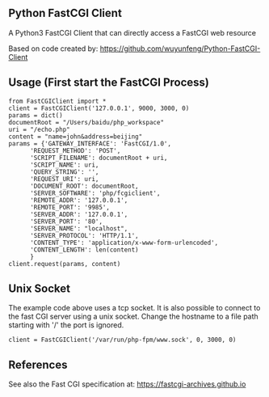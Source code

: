 
Python FastCGI Client
---------------------
A Python3 FastCGI Client that can directly access a FastCGI web resource


Based on code created by:
https://github.com/wuyunfeng/Python-FastCGI-Client


Usage (First start the FastCGI Process)
---------------------------------------

    from FastCGIClient import *
    client = FastCGIClient('127.0.0.1', 9000, 3000, 0)
	params = dict()
	documentRoot = "/Users/baidu/php_workspace"
	uri = "/echo.php"
	content = "name=john&address=beijing"
	params = {'GATEWAY_INTERFACE': 'FastCGI/1.0',
          'REQUEST_METHOD': 'POST',
          'SCRIPT_FILENAME': documentRoot + uri,
          'SCRIPT_NAME': uri,
          'QUERY_STRING': '',
          'REQUEST_URI': uri,
          'DOCUMENT_ROOT': documentRoot,
          'SERVER_SOFTWARE': 'php/fcgiclient',
          'REMOTE_ADDR': '127.0.0.1',
          'REMOTE_PORT': '9985',
          'SERVER_ADDR': '127.0.0.1',
          'SERVER_PORT': '80',
          'SERVER_NAME': "localhost",
          'SERVER_PROTOCOL': 'HTTP/1.1',
          'CONTENT_TYPE': 'application/x-www-form-urlencoded',
          'CONTENT_LENGTH': len(content)
          }
	client.request(params, content)

Unix Socket
-----------
The example code above uses a tcp socket. 
It is also possible to connect to the fast CGI server using a unix socket.
Change the hostname to a file path starting with '/' the port is ignored.

    client = FastCGIClient('/var/run/php-fpm/www.sock', 0, 3000, 0)

References
----------
See also the Fast CGI specification at:
https://fastcgi-archives.github.io

